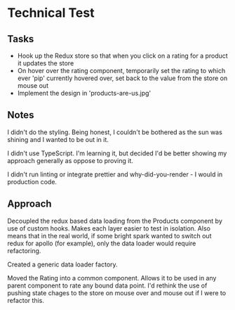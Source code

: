 # Technical Test

## Tasks

- Hook up the Redux store so that when you click on a rating for a product it updates the store
- On hover over the rating component, temporarily set the rating to which ever 'pip' currently hovered over, set back to the value from the store on mouse out
- Implement the design in 'products-are-us.jpg'


## Notes

I didn't do the styling. Being honest, I couldn't be bothered as the sun was shining and I wanted to be out in it.

I didn't use TypeScript. I'm learning it, but decided I'd be better showing my approach generally as oppose to proving it.

I didn't run linting or integrate prettier and why-did-you-render - I would in production code.


## Approach

Decoupled the redux based data loading from the Products component by use of custom hooks. Makes each layer easier to test in isolation. Also means that in the real world, if some bright spark wanted to switch out redux for apollo (for example), only the data loader would require refactoring.

Created a generic data loader factory.

Moved the Rating into a common component. Allows it to be used in any parent component to rate any bound data point. I'd rethink the use of pushing state chages to the store on mouse over and mouse out if I were to refactor this.

